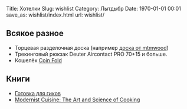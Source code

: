 Title: Хотелки
Slug: wishlist
Category: Лытдыбр
Date: 1970-01-01 00:01
save_as: wishlist/index.html
url: wishlist/

## Всякое разное

* Торцевая разделочная доска (например [доска от mtmwood](http://mtmwood.com/serial.php))
* Трекинговый рюкзак Deuter Aircontact PRO 70+15 и больше.
* Кошелёк [Coin Fold](http://bellroy.com/wallets/coin-fold-wallet?java)

## Книги

* [Готовка для гиков](http://www.amazon.com/Cooking-Geeks-Science-Great-Hacks/dp/0596805888/)
* [Modernist Cuisine: The Art and Science of Cooking](http://www.amazon.com/Modernist-Cuisine-The-Science-Cooking/dp/0982761007)
